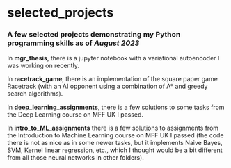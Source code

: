 # selected_projects
### A few selected projects demonstrating my Python programming skills as of _August 2023_

In **mgr_thesis**, there is a jupyter notebook with a variational autoencoder I was working on recently.

In **racetrack_game**, there is an implementation of the square paper game Racetrack (with an AI opponent using a combination of A* and greedy search algorithms). 

In **deep_learning_assignments**, there is a few solutions to some tasks from the Deep Learning course on MFF UK I passed. 

In **intro_to_ML_assignments** there is a few solutions to assignments from the Introduction to Machine Learning course on MFF UK I passed (the code there is not as nice as in some newer tasks, but it implements Naive Bayes, SVM, Kernel linear regression, etc., which I thought would be a bit different from all those neural networks in other folders). 
